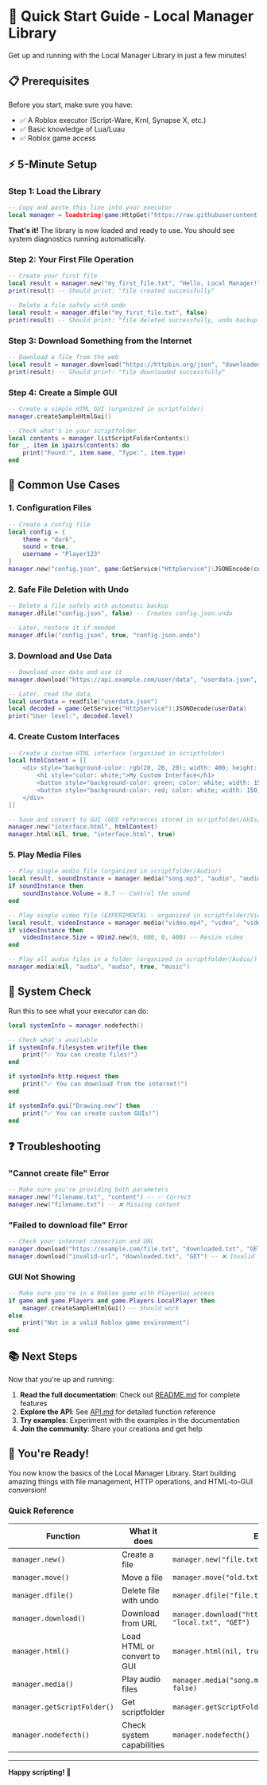# 🚀 Quick Start Guide - Local Manager Library

Get up and running with the Local Manager Library in just a few minutes!

## 📋 Prerequisites

Before you start, make sure you have:
- ✅ A Roblox executor (Script-Ware, Krnl, Synapse X, etc.)
- ✅ Basic knowledge of Lua/Luau
- ✅ Roblox game access

## ⚡ 5-Minute Setup

### Step 1: Load the Library

```lua
-- Copy and paste this line into your executor
local manager = loadstring(game:HttpGet("https://raw.githubusercontent.com/displaynameroblox/localmaner/main/localmaner.lua"))()
```

**That's it!** The library is now loaded and ready to use. You should see system diagnostics running automatically.

### Step 2: Your First File Operation

```lua
-- Create your first file
local result = manager.new("my_first_file.txt", "Hello, Local Manager!")
print(result) -- Should print: "file created successfully"

-- Delete a file safely with undo
local result = manager.dfile("my_first_file.txt", false)
print(result) -- Should print: "file deleted successfully, undo backup created at: my_first_file.txt.undo"
```

### Step 3: Download Something from the Internet

```lua
-- Download a file from the web
local result = manager.download("https://httpbin.org/json", "downloaded.json", "GET")
print(result) -- Should print: "file downloaded successfully"
```

### Step 4: Create a Simple GUI

```lua
-- Create a simple HTML GUI (organized in scriptfolder)
manager.createSampleHtmlGui()

-- Check what's in your scriptfolder
local contents = manager.listScriptFolderContents()
for _, item in ipairs(contents) do
    print("Found:", item.name, "Type:", item.type)
end
```

## 🎯 Common Use Cases

### 1. Configuration Files

```lua
-- Create a config file
local config = {
    theme = "dark",
    sound = true,
    username = "Player123"
}
manager.new("config.json", game:GetService("HttpService"):JSONEncode(config))
```

### 2. Safe File Deletion with Undo

```lua
-- Delete a file safely with automatic backup
manager.dfile("config.json", false) -- Creates config.json.undo

-- Later, restore it if needed
manager.dfile("config.json", true, "config.json.undo")
```

### 3. Download and Use Data

```lua
-- Download user data and use it
manager.download("https://api.example.com/user/data", "userdata.json", "GET")

-- Later, read the data
local userData = readfile("userdata.json")
local decoded = game:GetService("HttpService"):JSONDecode(userData)
print("User level:", decoded.level)
```

### 4. Create Custom Interfaces

```lua
-- Create a custom HTML interface (organized in scriptfolder)
local htmlContent = [[
    <div style="background-color: rgb(20, 20, 20); width: 400; height: 300;">
        <h1 style="color: white;">My Custom Interface</h1>
        <button style="background-color: green; color: white; width: 150; height: 40;">Start</button>
        <button style="background-color: red; color: white; width: 150; height: 40;">Stop</button>
    </div>
]]

-- Save and convert to GUI (GUI references stored in scriptfolder/GUIs/)
manager.new("interface.html", htmlContent)
manager.html(nil, true, "interface.html", true)
```

### 5. Play Media Files

```lua
-- Play single audio file (organized in scriptfolder/Audio/)
local result, soundInstance = manager.media("song.mp3", "audio", "audio", false)
if soundInstance then
    soundInstance.Volume = 0.7 -- Control the sound
end

-- Play single video file (EXPERIMENTAL - organized in scriptfolder/VideoGui/)
local result, videoInstance = manager.media("video.mp4", "video", "video", false)
if videoInstance then
    videoInstance.Size = UDim2.new(0, 600, 0, 400) -- Resize video
end

-- Play all audio files in a folder (organized in scriptfolder/Audio/)
manager.media(nil, "audio", "audio", true, "music")
```

## 🔧 System Check

Run this to see what your executor can do:

```lua
local systemInfo = manager.nodefecth()

-- Check what's available
if systemInfo.filesystem.writefile then
    print("✅ You can create files!")
end

if systemInfo.http.request then
    print("✅ You can download from the internet!")
end

if systemInfo.gui["Drawing.new"] then
    print("✅ You can create custom GUIs!")
end
```

## ❓ Troubleshooting

### "Cannot create file" Error
```lua
-- Make sure you're providing both parameters
manager.new("filename.txt", "content") -- ✅ Correct
manager.new("filename.txt") -- ❌ Missing content
```

### "Failed to download file" Error
```lua
-- Check your internet connection and URL
manager.download("https://example.com/file.txt", "downloaded.txt", "GET") -- ✅ Correct
manager.download("invalid-url", "downloaded.txt", "GET") -- ❌ Invalid URL
```

### GUI Not Showing
```lua
-- Make sure you're in a Roblox game with PlayerGui access
if game and game.Players and game.Players.LocalPlayer then
    manager.createSampleHtmlGui() -- Should work
else
    print("Not in a valid Roblox game environment")
end
```

## 📚 Next Steps

Now that you're up and running:

1. **Read the full documentation**: Check out [README.md](README.md) for complete features
2. **Explore the API**: See [API.md](API.md) for detailed function reference
3. **Try examples**: Experiment with the examples in the documentation
4. **Join the community**: Share your creations and get help

## 🎉 You're Ready!

You now know the basics of the Local Manager Library. Start building amazing things with file management, HTTP operations, and HTML-to-GUI conversion!

### Quick Reference

| Function | What it does | Example |
|----------|-------------|---------|
| `manager.new()` | Create a file | `manager.new("file.txt", "content")` |
| `manager.move()` | Move a file | `manager.move("old.txt", "new.txt")` |
| `manager.dfile()` | Delete file with undo | `manager.dfile("file.txt", false)` |
| `manager.download()` | Download from URL | `manager.download("https://example.com/file.txt", "local.txt", "GET")` |
| `manager.html()` | Load HTML or convert to GUI | `manager.html(nil, true, "page.html", true)` |
| `manager.media()` | Play audio files | `manager.media("song.mp3", "audio", "audio", false)` |
| `manager.getScriptFolder()` | Get scriptfolder | `manager.getScriptFolder()` |
| `manager.nodefecth()` | Check system capabilities | `manager.nodefecth()` |

---

**Happy scripting! 🚀**
